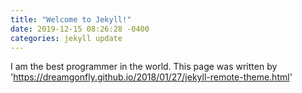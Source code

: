 ```yaml
---
title: "Welcome to Jekyll!"
date: 2019-12-15 08:26:28 -0400
categories: jekyll update
---
```

I am the best programmer in the world.
This page was written by 'https://dreamgonfly.github.io/2018/01/27/jekyll-remote-theme.html'
